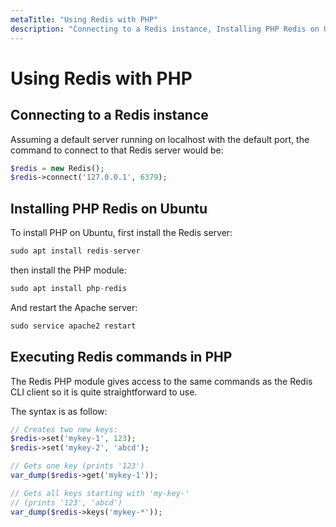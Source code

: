 ```yaml
---
metaTitle: "Using Redis with PHP"
description: "Connecting to a Redis instance, Installing PHP Redis on Ubuntu, Executing Redis commands in PHP"
---
```


# Using Redis with PHP



## Connecting to a Redis instance


Assuming a default server running on localhost with the default port, the command to connect to that Redis server would be:

```php
$redis = new Redis();
$redis->connect('127.0.0.1', 6379);

```



## Installing PHP Redis on Ubuntu


To install PHP on Ubuntu, first install the Redis server:

```php
sudo apt install redis-server

```

then install the PHP module:

```php
sudo apt install php-redis

```

And restart the Apache server:

```php
sudo service apache2 restart

```



## Executing Redis commands in PHP


The Redis PHP module gives access to the same commands as the Redis CLI client so it is quite straightforward to use.

The syntax is as follow:

```php
// Creates two new keys:
$redis->set('mykey-1', 123);
$redis->set('mykey-2', 'abcd');

// Gets one key (prints '123')
var_dump($redis->get('mykey-1'));

// Gets all keys starting with 'my-key-'
// (prints '123', 'abcd')
var_dump($redis->keys('mykey-*'));

```

